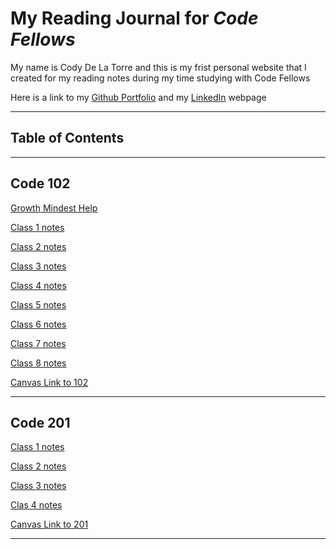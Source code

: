 # My Reading Journal for *Code Fellows*

My name is Cody De La Torre and this is my frist personal website that I created for my reading notes during my time studying with Code Fellows

 Here is a link to my [Github Portfolio](https://github.com/CodyDeLaTorre) and my [LinkedIn](https://www.linkedin.com/in/cody-de-la-torre/) webpage

---

## Table of Contents

---

## Code 102

[Growth Mindest Help](102/growth-mindest.md)

[Class 1 notes](102/read-1.md)

[Class 2 notes](102/read-2.md)

[Class 3 notes](102/read-3.md)

[Class 4 notes](102/read-4.md)

[Class 5 notes](102/read-5.md)

[Class 6 notes](102/read-6.md)

[Class 7 notes](102/read-7.md)

[Class 8 notes](102/read-8.md)

[Canvas Link to 102](https://canvas.instructure.com/courses/5233612)

---

## Code 201

[Class 1 notes](201/class1.md)

[Class 2 notes](201/class2.md)

[Class 3 notes](201/class3.md)

[Clas 4 notes](201/class4.md)

[Canvas Link to 201](https://canvas.instructure.com/courses/5307554)

---
